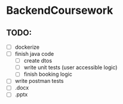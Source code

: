 # BackendCoursework

## TODO:
- [ ] dockerize
- [ ] finish java code
  - [ ] create dtos
  - [ ] write unit tests (user accessible logic)
  - [ ] finish booking logic
- [ ] write postman tests
- [ ] .docx
- [ ] .pptx
